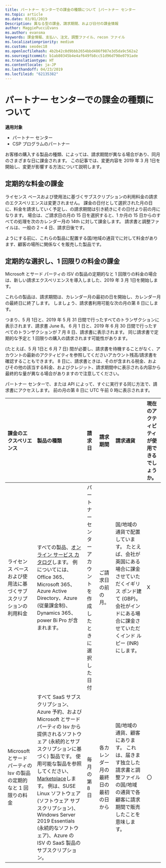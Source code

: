 ```yaml
---
title: パートナー センターでの課金の種類について |パートナー センター
ms.topic: article
ms.date: 03/01/2019
Description: 異なる型の課金、請求期間、および日付の課金情報
author: MaggiePucciEvans
ms.author: evansma
keywords: 課金情報、支払い、注文、調整ファイル、recon ファイル
ms.localizationpriority: medium
ms.custom: seodec18
ms.openlocfilehash: 4b2b42c0d9bbb2654bbd486f987e3d5da9c562a2
ms.sourcegitcommit: b1ab80345b4e4af649fb8cc51d96d798e0791ade
ms.translationtype: HT
ms.contentlocale: ja-JP
ms.lasthandoff: 04/23/2019
ms.locfileid: "62135382"
---
```

# <a name="understanding-the-types-of-billing-in-partner-center"></a>パートナー センターでの課金の種類について

**適用対象**

-  パートナー センター
-  CSP プログラムのパートナー

お客様の購入する製品の種類、によっては、請求期間が異なる場合があり、同月のさまざまな日に課金されます。 この記事では、変更内容を 2019 年 3 月 1日を開始し、変更が影響する方法について説明します。

## <a name="billing-for-recurring-charges"></a>定期的な料金の課金

ライセンス ベースおよび使用法に基づくサブスクリプションの利用料金の請求のエクスペリエンスは変更されません。 課金の日付として選択された月の日に、料金を請求していく予定し、の請求期間は引き続きにその日付より前の月になります。 場合は、ご請求日の月の 15 日を選択すると、1 か月の 15 日からのすべての処理を次のカレンダー月の 14th に対して課金します。 請求書と調整ファイルは、一般の 2 ~ 4 日、請求日後です。

ようにする前に、これらの製品に配置する国/地域の通貨でに対して料金があります、顧客の場所に関係なくを販売した製品です。

## <a name="billing-for-one-time-and-select-recurring-charges"></a>定期的な選択し、1 回限りの料金の課金

Microsoft とサード パーティの ISV の製品の定期的なと 1 回限りの料金の場合は、新しい請求エクスペリエンスを導入しました、2019 年 3 月 1日を開始します。

これらの製品は、請求期間は、カレンダー月の最初の日を開始し、カレンダー月の最終日に終了します。 しましょう、請求書利用可能な次の月の第 8 日にします。 

つまり、5 月 1日と、2019 年 5 月 31 日間で行ったすべてのトランザクションに表示されます、請求書 June 8。 6 月 1 日と、2019 年 6 月 30 日間で行ったすべてのトランザクションが 7 月 8 日、請求書に表示されます。 同じ請求書で定期的な予定と 1 回限りの購入の請求されます可能性があります。 

(たとえば、5 月 1日と 6 月 7 日) 間が必要し、請求書を待機することがなく、アカウントの最新のアクティビティを参照してくださいアカウント残高/請求書を確認することもできます。 8 日に、請求書ときは、そのが含まれる税金、およびその他の該当する料金、およびクレジット、請求期間中に表示される内容から最終的な量が異なる場合がありますので注意してください。 

パートナー センターで、または API によって、すぐに実行する同じ方法で、請求書にアクセスします。 前の月の第 8 日に UTC 午前 0 時に表示されます。 

|**課金のエクスペリエンス**|**製品の種類**|**請求日**|**請求期間**|**請求通貨**|**現在のアクティビティが使用できるでしょうか。**|
|:----------------|:--------------|:--------------|:--------------|:--------------|:--------------|
|ライセンス ベースおよび使用法に基づくサブスクリプションの利用料金 |すべての製品、[オンライン サービス カタログ](https://partner.microsoft.com/commerce/preferredoffers/list)します。 例についてには、Office 365、Microsoft 365、Azure Active Directory、Azure (従量課金制)、Dynamics 365、power Bi Pro が含まれます。 |パートナー センター アカウントを作成したときに選択した日付 |ご請求日の前の月。 |国/地域の通貨で配置しています。 たとえば、会社が英国にある場合に課金させていただくイギリス ポンド建て (GBP)。 会社がインドにある場合に課金させていただくインド ルピー (INR) にします。  |X |
|Microsoft とサード パーティの Isv の製品の定期的なと 1 回限りの料金 |すべて SaaS サブスクリプション、Azure 予約、および Microsoft とサード パーティの Isv から提供されるソフトウェア (永続的とサブスクリプションに基づく) 製品です。 使用可能な製品を参照してください、 [Marketplace](https://partner.microsoft.com/commerce/sales?type=Any&category=Any)します。 例は、SUSE Linux ソフトウェア (ソフトウェア サブスクリプション)、Windows Server 2019 Essentials (永続的なソフトウェア)、Azure の ISV の SaaS 製品のサブスクリプション。 |毎月の第 8 日 |各カレンダー月の最終日の最初の日から |国/地域の通貨、顧客にあります。 これは、届きます独立した請求書と調整ファイルの国/地域の通貨で各顧客に請求期間で販売したことを意味します。 |〇 |
